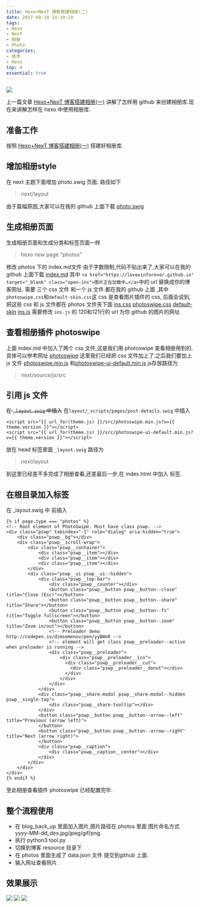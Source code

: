 ```yaml
---
title: Hexo+NexT 博客搭建相册(二)
date: 2017-09-18 14:10:24
tags:
- Hexo
- NexT
- 相册
- Photo
categories:
- 技术
- Hexo
top: 4
essential: true
---
```

<img src="https://timgsa.baidu.com/timg?image&quality=80&size=b9999_10000&sec=1505726176244&di=4cfcaa9b699b336d366ff823c5625f32&imgtype=0&src=http%3A%2F%2Fimg10.3lian.com%2Fsc6%2Fshow%2F08%2F19%2F20110510230141386.jpg" class="full-image" />

上一篇文章 <a href="https://lovexinforever.github.io/2017/09/18/Hexo-NexT-%E5%8D%9A%E5%AE%A2%E6%90%AD%E5%BB%BA%E7%9B%B8%E5%86%8C-%E4%B8%80/">Hexo+NexT 博客搭建相册(一)</a> 讲解了怎样用 github 来创建相册库.现在来讲解怎样在 hexo 中使用相册库.
<!-- more-->
准备工作
----------
按照 <a href="https://lovexinforever.github.io/2017/09/18/Hexo-NexT-%E5%8D%9A%E5%AE%A2%E6%90%AD%E5%BB%BA%E7%9B%B8%E5%86%8C-%E4%B8%80/">Hexo+NexT 博客搭建相册(一)</a> 搭建好相册库.

增加相册style
----------
在 next 主题下面增加 photo.swig 页面.
路径如下
> next/layout

由于篇幅原因,大家可以在我的 github 上面下载 <a href="https://github.com/lovexinforever/blog_back_up/blob/master/photo.swig">photo.swig</a>

生成相册页面
----------
生成相册页面和生成分类和标签页面一样
> hexo new page "photos"

修改 photos 下的 index.md文件
由于字数限制,代码不贴出来了,大家可以在我的 github 上面下载
<a href="https://github.com/lovexinforever/blog_back_up/blob/master/index.md">index.md</a>
其中 `<a href="https://lovexinforever.github.io" target="_blank" class="open-ins">图片正在加载中…</a>`中的 url 替换成你的博客网址.
需要 三个 css 文件 和一个 js 文件.都在我的 github 上面 ,其中`photoswipe.css`和`default-skin.css`这 css 是查看图片插件的 css, 后面会说到,把这些 css 和 js 文件都在 photos 文件夹下面
<a href="https://github.com/lovexinforever/blog_back_up/blob/master/ins.css">ins.css</a>
<a href="https://github.com/lovexinforever/blog_back_up/blob/master/photoswipe.css">photoswipe.css</a>
<a href="hhttps://github.com/lovexinforever/blog_back_up/tree/master/default-skin">default-skin</a>
<a href="https://github.com/lovexinforever/blog_back_up/blob/master/ins.js">ins.js</a>
需要修改 `ins.js` 的 120和121行的 url 为你 github 的图片的网址.

查看相册插件 photoswipe
----------
上面 index.md 中加入了两个 css 文件,这是我们用 photoswipe 查看相册用到的.具体可以参考网址 <a href="http://photoswipe.com/">photoswipe</a>
这里我们已经把 css 文件加上了.之后我们要加上 js 文件 <a href="">photoswipe.min.js</a> 和<a href="">photoswipe-ui-default.min.js</a>
js存放路径为
> next/source/js/src

引用 js 文件
----------
<s>在 `_layout.swig` 中插入</s>
在`layout/_scripts/pages/post-details.swig` 中插入
```
<script src="{{ url_for(theme.js) }}/src/photoswipe.min.js?v={{ theme.version }}"></script>
<script src="{{ url_for(theme.js) }}/src/photoswipe-ui-default.min.js?v={{ theme.version }}"></script>
```
放在 head 标签里面
`_layout.swig` 路径为
> next/layout

到这里已经差不多完成了相册查看,还差最后一步,在 index.html 中加入 标签.

在根目录加入标签
----------
在 _layout.swig 中 </body> 前插入
```
{% if page.type === "photos" %}
<!-- Root element of PhotoSwipe. Must have class pswp. -->
<div class="pswp" tabindex="-1" role="dialog" aria-hidden="true">
    <div class="pswp__bg"></div>
    <div class="pswp__scroll-wrap">
        <div class="pswp__container">
            <div class="pswp__item"></div>
            <div class="pswp__item"></div>
            <div class="pswp__item"></div>
        </div>
        <div class="pswp__ui pswp__ui--hidden">
            <div class="pswp__top-bar">
                <div class="pswp__counter"></div>
                <button class="pswp__button pswp__button--close" title="Close (Esc)"></button>
                <button class="pswp__button pswp__button--share" title="Share"></button>
                <button class="pswp__button pswp__button--fs" title="Toggle fullscreen"></button>
                <button class="pswp__button pswp__button--zoom" title="Zoom in/out"></button>
                <!-- Preloader demo http://codepen.io/dimsemenov/pen/yyBWoR -->
                <!-- element will get class pswp__preloader--active when preloader is running -->
                <div class="pswp__preloader">
                    <div class="pswp__preloader__icn">
                      <div class="pswp__preloader__cut">
                        <div class="pswp__preloader__donut"></div>
                      </div>
                    </div>
                </div>
            </div>
            <div class="pswp__share-modal pswp__share-modal--hidden pswp__single-tap">
                <div class="pswp__share-tooltip"></div> 
            </div>
            <button class="pswp__button pswp__button--arrow--left" title="Previous (arrow left)">
            </button>
            <button class="pswp__button pswp__button--arrow--right" title="Next (arrow right)">
            </button>
            <div class="pswp__caption">
                <div class="pswp__caption__center"></div>
            </div>
        </div>
    </div>
</div>
{% endif %}
```
至此相册查看插件 photoswipe 已经配置完毕.

整个流程使用
----------
- 在 blog_back_up 里面加入图片,图片路径在 photos 里面 图片命名方式 yyyy-MM-dd_des.jpg/jpeg/gif/png.
- 执行 python3 tool.py
- 切换到博客 resource 目录下
- 在 photos 里面生成了 data.json 文件 提交到github 上面.
- 输入网址查看照片.

效果展示
----------
<img src="http://obqo5zeui.bkt.clouddn.com/QQ20170918-162151@2x.png" />
<img src="http://obqo5zeui.bkt.clouddn.com/QQ20170918-162204@2x.png" />
<img src="http://obqo5zeui.bkt.clouddn.com/QQ20170918-162218@2x.png" />

